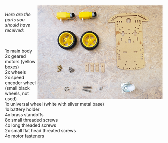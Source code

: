 <img src="/Images/chassis_parts.jpg" width=400 align=right>

<h6>Here are the parts you should have received:</h6>
<br>1x main body
<br>2x geared motors (yellow boxes)
<br>2x wheels
<br>2x speed encoder wheel (small black wheels, not used)
<br>1x universal wheel (white with silver metal base)
<br>1x battery holder
<br>4x brass standoffs
<br>8x small threaded screws
<br>4x long threaded screws
<br>2x small flat head threated screws
<br>4x motor fasteners
